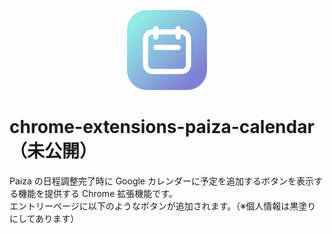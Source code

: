 <p align="center">
  <img src="https://raw.githubusercontent.com/Yuki-Sakaguchi/chrome-extensions-paiza-calendar/main/icons/extension_icon.png" alt="" />
</p>

# chrome-extensions-paiza-calendar（未公開）
Paiza の日程調整完了時に Google カレンダーに予定を追加するボタンを表示する機能を提供する Chrome 拡張機能です。  
エントリーページに以下のようなボタンが追加されます。（※個人情報は黒塗りにしてあります）  

<p align="center">
  <img src="https://github.com/Yuki-Sakaguchi/chrome-extensions-paiza-calendar/assets/16290220/b4a31404-5480-45fb-b2ba-5d3253b0ea9e" alt="" width="600" />
</p>
